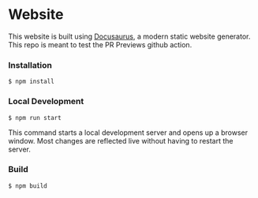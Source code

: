 # Website

This website is built using [Docusaurus](https://docusaurus.io/), a modern static website generator. This repo is meant to test the PR Previews github action. 

### Installation

```
$ npm install
```

### Local Development

```
$ npm run start
```

This command starts a local development server and opens up a browser window. Most changes are reflected live without having to restart the server.

### Build

```
$ npm build
```
